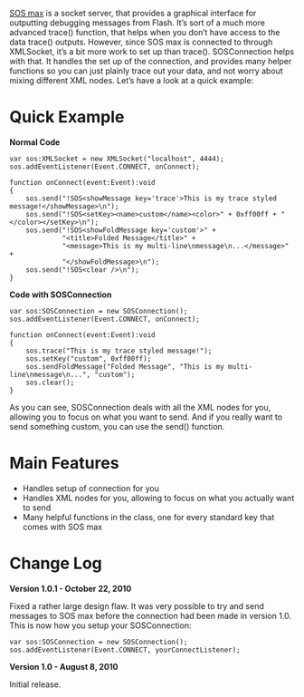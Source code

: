 [SOS max](http://www.sos.powerflasher.com/) is a socket server, that provides a graphical interface for outputting debugging messages from Flash. It’s sort of a much more advanced trace() function, that helps when you don’t have access to the data trace() outputs. However, since SOS max is connected to through XMLSocket, it’s a bit more work to set up than trace(). SOSConnection helps with that. It handles the set up of the connection, and provides many helper functions so you can just plainly trace out your data, and not worry about mixing different XML nodes. Let’s have a look at a quick example:

# Quick Example

**Normal Code**

``` actionscript3
var sos:XMLSocket = new XMLSocket("localhost", 4444);
sos.addEventListener(Event.CONNECT, onConnect);

function onConnect(event:Event):void
{
    sos.send("!SOS<showMessage key='trace'>This is my trace styled message!</showMessage>\n");
    sos.send("!SOS<setKey><name>custom</name><color>" + 0xff00ff + "</color></setKey>\n");
    sos.send("!SOS<showFoldMessage key='custom'>" +
             "<title>Folded Message</title>" +
             "<message>This is my multi-line\nmessage\n...</message>" +
             "</showFoldMessage>\n");
    sos.send("!SOS<clear />\n");
}
```

**Code with SOSConnection**

``` actionscript3
var sos:SOSConnection = new SOSConnection();
sos.addEventListener(Event.CONNECT, onConnect);

function onConnect(event:Event):void
{
    sos.trace("This is my trace styled message!");
    sos.setKey("custom", 0xff00ff);
    sos.sendFoldMessage("Folded Message", "This is my multi-line\nmessage\n...", "custom");
    sos.clear();
}
```

As you can see, SOSConnection deals with all the XML nodes for you, allowing you to focus on what you want to send. And if you really want to send something custom, you can use the send() function.

# Main Features

* Handles setup of connection for you
* Handles XML nodes for you, allowing to focus on what you actually want to send
* Many helpful functions in the class, one for every standard key that comes with SOS max

# Change Log

**Version 1.0.1 - October 22, 2010**

Fixed a rather large design flaw. It was very possible to try and send messages to SOS max before the connection had been made in version 1.0. This is now how you setup your SOSConnection:

``` actionscript3
var sos:SOSConnection = new SOSConnection();
sos.addEventListener(Event.CONNECT, yourConnectListener);
```

**Version 1.0 - August 8, 2010**

Initial release.
